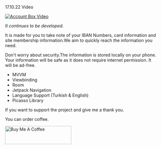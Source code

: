 
17.10.22 Video



[![Account Box Video](https://i.hizliresim.com/5j89ko5.png)](https://www.youtube.com/watch?v=i4h6vbZ422M)

 

*It continues to be developed.*

It is made for you to take note of your IBAN Numbers, card information and site membership information.We aim to quickly reach the information you need.

Don't worry about security.The information is stored locally on your phone. Your information will be safe as it does not require internet permission. It will be ad-free.


- MVVM
- Viewbinding
- Room
- Jetpack Navigation
- Language Support (Turkish & English)
- Picasso Library



If you want to support the project and give me a thank you.

You can order coffee.

<a href="https://www.buymeacoffee.com/emretanerc" target="_blank"><img src="https://cdn.buymeacoffee.com/buttons/v2/default-yellow.png" alt="Buy Me A Coffee" style="height: 60px !important;width: 217px !important;" ></a>
